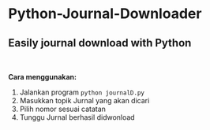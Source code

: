 # Python-Journal-Downloader
## <b>Easily journal download with Python</b>

<br>

<b>Cara menggunakan:</b>
<ol>
<li>Jalankan program <code>python journalD.py</code></li>
<li>Masukkan topik Jurnal yang akan dicari</li>
<li>Pilih nomor sesuai catatan</li>
<li>Tunggu Jurnal berhasil didwonload</li>
</ol>
